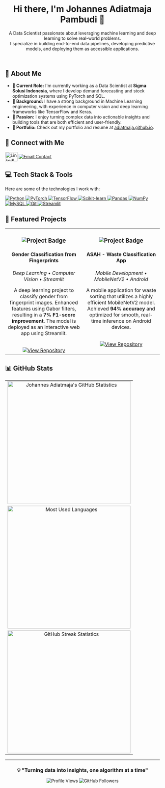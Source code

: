 <div align="center">
<h1 align="center">Hi there, I'm Johannes Adiatmaja Pambudi 👋</h1>
<p align="center">
A Data Scientist passionate about leveraging machine learning and deep learning to solve real-world problems.
<br />
I specialize in building end-to-end data pipelines, developing predictive models, and deploying them as accessible applications.
</p>
</div>
<br />
<h2>📌 About Me</h2>
<ul>
<li><strong>🔭 Current Role:</strong> I'm currently working as a Data Scientist at <strong>Sigma Solusi Indonesia</strong>, where I develop demand forecasting and stock optimization systems using PyTorch and SQL.</li>
<li><strong>🌱 Background:</strong> I have a strong background in Machine Learning engineering, with experience in computer vision and deep learning frameworks like TensorFlow and Keras.</li>
<li><strong>🚀 Passion:</strong> I enjoy turning complex data into actionable insights and building tools that are both efficient and user-friendly.</li>
<li><strong>💼 Portfolio:</strong> Check out my portfolio and resume at <a href="https://adiatmaja.github.io" target="_blank">adiatmaja.github.io</a>.</li>
</ul>
<h2>🔗 Connect with Me</h2>
<p align="left">
<a href="https://linkedin.com/in/adiatmaja" target="_blank" rel="noopener noreferrer">
<img align="center" src="https://raw.githubusercontent.com/rahuldkjain/github-profile-readme-generator/master/src/images/icons/Social/linked-in-alt.svg" alt="LinkedIn Profile" height="30" width="40" />
</a>
<a href="mailto:adi@pambudi.com" target="_blank" rel="noopener noreferrer">
<img align="center" src="https://img.shields.io/badge/Gmail-D14836?style=for-the-badge&logo=gmail&logoColor=white" alt="Email Contact" />
</a>
</p>
<h2>💻 Tech Stack & Tools</h2>
<p>Here are some of the technologies I work with:</p>
<div align="left">
<a href="https://www.python.org" target="_blank" rel="noopener noreferrer" title="Python">
<img src="https://img.shields.io/badge/Python-3776AB?style=for-the-badge&logo=python&logoColor=white" alt="Python" />
</a>
<a href="https://pytorch.org/" target="_blank" rel="noopener noreferrer" title="PyTorch">
<img src="https://img.shields.io/badge/PyTorch-EE4C2C?style=for-the-badge&logo=pytorch&logoColor=white" alt="PyTorch" />
</a>
<a href="https://www.tensorflow.org" target="_blank" rel="noopener noreferrer" title="TensorFlow">
<img src="https://img.shields.io/badge/TensorFlow-FF6F00?style=for-the-badge&logo=tensorflow&logoColor=white" alt="TensorFlow" />
</a>
<a href="https://scikit-learn.org/" target="_blank" rel="noopener noreferrer" title="Scikit-learn">
<img src="https://img.shields.io/badge/scikit--learn-F7931E?style=for-the-badge&logo=scikit-learn&logoColor=white" alt="Scikit-learn" />
</a>
<a href="https://pandas.pydata.org/" target="_blank" rel="noopener noreferrer" title="Pandas">
<img src="https://img.shields.io/badge/pandas-150458?style=for-the-badge&logo=pandas&logoColor=white" alt="Pandas" />
</a>
<a href="https://numpy.org/" target="_blank" rel="noopener noreferrer" title="NumPy">
<img src="https://img.shields.io/badge/numpy-013243?style=for-the-badge&logo=numpy&logoColor=white" alt="NumPy" />
</a>
<a href="https://www.mysql.com/" target="_blank" rel="noopener noreferrer" title="MySQL">
<img src="https://img.shields.io/badge/MySQL-00000F?style=for-the-badge&logo=mysql&logoColor=white" alt="MySQL" />
</a>
<a href="https://git-scm.com/" target="_blank" rel="noopener noreferrer" title="Git">
<img src="https://img.shields.io/badge/git-F05033?style=for-the-badge&logo=git&logoColor=white" alt="Git" />
</a>
<a href="https://streamlit.io" target="_blank" rel="noopener noreferrer" title="Streamlit">
<img src="https://img.shields.io/badge/Streamlit-FF4B4B?style=for-the-badge&logo=Streamlit&logoColor=white" alt="Streamlit" />
</a>
</div>
<h2>🚀 Featured Projects</h2>
<table border="0" cellpadding="10" cellspacing="0" width="100%">
<tr>
<td width="50%" valign="top">
<h3 align="center">
<img src="https://img.shields.io/badge/🔍-Gender%20Classification-blue?style=for-the-badge" alt="Project Badge" />
</h3>
<h4 align="center">Gender Classification from Fingerprints</h4>
<div align="center">
<p><em>Deep Learning • Computer Vision • Streamlit</em></p>
<p>A deep learning project to classify gender from fingerprint images. Enhanced features using Gabor filters, resulting in a <strong>7% F1-score improvement</strong>. The model is deployed as an interactive web app using Streamlit.</p>
<br />
<a href="https://github.com/adiatmaja/Gender-Classification" target="_blank" rel="noopener noreferrer">
<img src="https://img.shields.io/badge/GitHub-Repository-181717?style=for-the-badge&logo=github&logoColor=white" alt="View Repository" />
</a>
</div>
</td>
<td width="50%" valign="top">
<h3 align="center">
<img src="https://img.shields.io/badge/♻️-ASAH%20App-green?style=for-the-badge" alt="Project Badge" />
</h3>
<h4 align="center">ASAH - Waste Classification App</h4>
<div align="center">
<p><em>Mobile Development • MobileNetV2 • Android</em></p>
<p>A mobile application for waste sorting that utilizes a highly efficient MobileNetV2 model. Achieved <strong>94% accuracy</strong> and optimized for smooth, real-time inference on Android devices.</p>
<br />
<a href="https://github.com/ASAH-Bangkit-2023/ASAH-Project" target="_blank" rel="noopener noreferrer">
<img src="https://img.shields.io/badge/GitHub-Repository-181717?style=for-the-badge&logo=github&logoColor=white" alt="View Repository" />
</a>
</div>
</td>
</tr>
</table>
<h2>📊 GitHub Stats</h2>
<div align="center">
<table border="0" cellpadding="0" cellspacing="0">
<tr>
<td align="center">
<img src="https://github-readme-stats.vercel.app/api?username=adiatmaja&show_icons=true&theme=radical&rank_icon=github&hide_border=true" alt="Johannes Adiatmaja's GitHub Statistics" width="400" />
</td>
</tr>
<tr>
<td align="center">
<img src="https://github-readme-stats.vercel.app/api/top-langs/?username=adiatmaja&layout=compact&theme=radical&hide_border=true" alt="Most Used Languages" width="400" />
</td>
</tr>
<tr>
<td align="center">
<img src="https://github-readme-streak-stats.herokuapp.com/?user=adiatmaja&theme=radical&hide_border=true" alt="GitHub Streak Statistics" width="400" />
</td>
</tr>
</table>
</div>
<hr />
<div align="center">
<h3>💡 "Turning data into insights, one algorithm at a time"</h3>
<p>
<img src="https://komarev.com/ghpvc/?username=adiatmaja&label=Profile%20views&color=0e75b6&style=flat" alt="Profile Views" />
<img src="https://img.shields.io/github/followers/adiatmaja?label=Followers&style=social" alt="GitHub Followers" />
</p>
</div>
